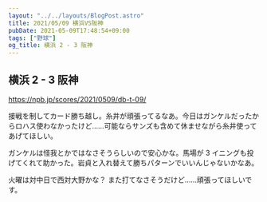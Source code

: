 ```yaml
---
layout: "../../layouts/BlogPost.astro"
title: 2021/05/09 横浜VS阪神
pubDate: 2021-05-09T17:48:54+09:00
tags: ["野球"]
og_title: 横浜 2 - 3 阪神
---
```


## 横浜 2 - 3 阪神

https://npb.jp/scores/2021/0509/db-t-09/

接戦を制してカード勝ち越し。糸井が頑張ってるなあ。今日はガンケルだったからロハス使わなかったけど……可能ならサンズも含めて休ませながら糸井使ってあげてほしい。

ガンケルは怪我とかではなさそうらしいので安心かな。馬場が 3 イニングも投げてくれて助かった。岩貞と入れ替えて勝ちパターンでいいんじゃないかなあ。

火曜は対中日で西対大野かな？ また打てなさそうだけど……頑張ってほしいです。
